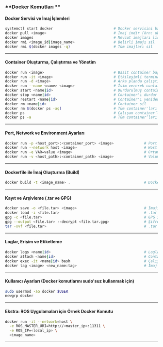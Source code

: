 ###  **Docker Komutları **

####  Docker Servisi ve İmaj İşlemleri

```bash
systemctl start docker                            # Docker servisini başlat (Linux için)
docker pull <image>                               # İmaj indir (örn: ubuntu, redis)
docker images                                     # Mevcut imajları listele
docker rmi <image_id|image_name>                  # Belirli imajı sil
docker rmi $(docker images -q)                    # Tüm imajları sil
```

---

####  Container Oluşturma, Çalıştırma ve Yönetim

```bash
docker run <image>                                # Basit container başlat
docker run -it <image>                            # Etkileşimli terminal ile başlat
docker run -d <image>                             # Arka planda çalıştır
docker run --name <name> <image>                  # İsim vererek container başlat
docker start <name|id>                            # Durdurulmuş container’ı başlat
docker stop <name|id>                             # Container'ı durdur
docker restart <name|id>                          # Container'ı yeniden başlat
docker rm <name|id>                               # Container sil
docker rm $(docker ps -aq)                        # Tüm container'ları sil
docker ps                                         # Çalışan container’ları listele
docker ps -a                                      # Tüm container’ları (çalışan + duran) listele
```

---

####  Port, Network ve Environment Ayarları

```bash
docker run -p <host_port>:<container_port> <image>              # Port yönlendirme
docker run --network host <image>                               # Host ağı kullan
docker run -e VAR=value <image>                                 # Ortam değişkeni ile başlat
docker run -v <host_path>:<container_path> <image>              # Volume (dizin) bağlama
```

---

####  Dockerfile ile İmaj Oluşturma (Build)

```bash
docker build -t <image_name> .                                  # Dockerfile'dan imaj oluştur
```

---

####  Kayıt ve Arşivleme (.tar ve GPG)

```bash
docker save -o <file.tar> <image>                               # İmajı .tar dosyası olarak kaydet
docker load -i <file.tar>                                       # .tar imajını yükle
gpg -c <file.tar>                                               # GPG ile dosyayı şifrele
gpg --output <file.tar> --decrypt <file.tar.gpg>                # Şifrelenmiş dosyayı çöz
tar -xvf <file.tar>                                             # .tar dosyasını çıkar
```

---

####  Loglar, Erişim ve Etiketleme

```bash
docker logs <name|id>                                           # Logları görüntüle
docker attach <name|id>                                         # Container'a bağlan
docker exec -it <name|id> bash                                  # Çalışan container'da terminale gir
docker tag <image> <new_name:tag>                               # İmaj etiketle
```

---

####  Kullanıcı Ayarları (Docker komutlarını sudo'suz kullanmak için)

```bash
sudo usermod -aG docker $USER
newgrp docker
```

---

####  Ekstra: ROS Uygulamaları için Örnek Docker Komutu

```bash
docker run -it --network=host \
  -e ROS_MASTER_URI=http://<master_ip>:11311 \
  -e ROS_IP=<local_ip> \
  <image_name>
```

---
